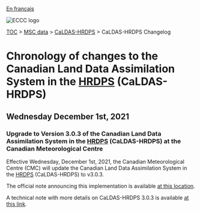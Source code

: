 [En français](changelog_caldas-hrdps_fr.md)

![ECCC logo](../../img_eccc-logo.png)

[TOC](../../readme_en.md) > [MSC data](../readme_en.md) > [CaLDAS-HRDPS](readme_caldas-hrdps_en.md) > CaLDAS-HRDPS Changelog

# Chronology of changes to the Canadian Land Data Assimilation System in the [HRDPS](../nwp_hrdps/readme_hrdps_en.md) (CaLDAS-HRDPS)

## Wednesday December 1st, 2021

### Upgrade to Version 3.0.3 of the Canadian Land Data Assimilation System in the [HRDPS](../nwp_hrdps/readme_hrdps_en.md) (CaLDAS-HRDPS) at the Canadian Meteorological Centre

Effective Wednesday, December 1st, 2021, the Canadian Meteorological Centre (CMC) will update the Canadian Land Data Assimilation System in the [HRDPS](../nwp_hrdps/readme_hrdps_en.md) (CaLDAS-HRDPS) to v3.0.3.

The official note announcing this implementation is available [at this location](https://dd.meteo.gc.ca/doc/genots/2021/11/26/NOCN03_CWAO_262118___50159).

A technical note with more details on CaLDAS-HRDPS 3.0.3 is available [at this link](https://collaboration.cmc.ec.gc.ca/cmc/cmoi/product_guide/docs/tech_notes/technote_hrdps-600_caldas-303_e.pdf).



